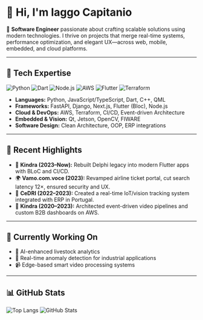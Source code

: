 <!-- Optional Banner -->
<!-- ![Banner](https://your-banner-url.com/banner.png) -->

# 👋 Hi, I'm Iaggo Capitanio

🎯 **Software Engineer** passionate about crafting scalable solutions using modern technologies. I thrive on projects that merge real-time systems, performance optimization, and elegant UX—across web, mobile, embedded, and cloud platforms.

---

## 🔧 Tech Expertise

![Python](https://img.shields.io/badge/Python-3776AB?style=flat&logo=python&logoColor=white)
![Dart](https://img.shields.io/badge/Dart-0175C2?style=flat&logo=dart&logoColor=white)
![Node.js](https://img.shields.io/badge/Node.js-339933?style=flat&logo=node.js&logoColor=white)
![AWS](https://img.shields.io/badge/AWS-232F3E?style=flat&logo=amazon-aws&logoColor=white)
![Flutter](https://img.shields.io/badge/Flutter-02569B?style=flat&logo=flutter&logoColor=white)
![Terraform](https://img.shields.io/badge/Terraform-623CE4?style=flat&logo=terraform&logoColor=white)

- **Languages:** Python, JavaScript/TypeScript, Dart, C++, QML
- **Frameworks:** FastAPI, Django, Next.js, Flutter (Bloc), Node.js
- **Cloud & DevOps:** AWS, Terraform, CI/CD, Event-driven Architecture
- **Embedded & Vision:** Qt, Jetson, OpenCV, FIWARE
- **Software Design:** Clean Architecture, OOP, ERP integrations

---

## 🌟 Recent Highlights

- 📱 **Kindra (2023–Now):** Rebuilt Delphi legacy into modern Flutter apps with BLoC and CI/CD.
- 🌍 **Vamo.com.voce (2023):** Revamped airline ticket portal, cut search latency 12×, ensured security and UX.
- 🧠 **CeDRI (2022–2023):** Created a real-time IoT/vision tracking system integrated with ERP in Portugal.
- 🔧 **Kindra (2020–2023):** Architected event-driven video pipelines and custom B2B dashboards on AWS.

---

## 🚧 Currently Working On

- 🧠 AI-enhanced livestock analytics
- 🧪 Real-time anomaly detection for industrial applications
- 📹 Edge-based smart video processing systems

---

## 📊 GitHub Stats

![Top Langs](https://github-readme-stats.vercel.app/api/top-langs/?username=iaggocapitanio1&layout=compact&theme=midnight-purple&hide=html,css)
![GitHub Stats](https://github-readme-stats.ve)

